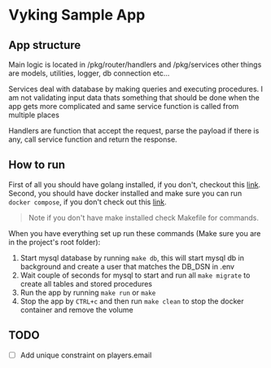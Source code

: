 # Vyking Sample App

## App structure
Main logic is located in /pkg/router/handlers and /pkg/services other things are models, utilities, logger, db connection etc...

Services deal with database by making queries and executing procedures.
I am not validating input data thats something that should be done
when the app gets more complicated and same service function is called from multiple places

Handlers are function that accept the request, parse the payload if there is any, call service function and return the response.

## How to run

First of all you should have golang installed, if you don't, checkout this [link](https://go.dev/doc/install).
Second, you should have docker installed and make sure you can run `docker compose`,
if you don't check out this [link](https://docs.docker.com/engine/install/).

> Note if you don't have make installed check Makefile for commands.

When you have everything set up run these commands (Make sure you are in the project's root folder):
1. Start mysql database by running `make db`, this will start mysql db in background and create a user that matches the DB_DSN in .env
2. Wait couple of seconds for mysql to start and run all `make migrate` to create all tables and stored procedures
3. Run the app by running `make run` or `make`
4. Stop the app by `CTRL+c` and then run `make clean` to stop the docker container and remove the volume

## TODO

- [ ] Add unique constraint on players.email

